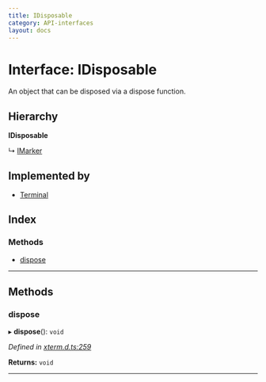 ```yaml
---
title: IDisposable
category: API-interfaces
layout: docs
---
```



# Interface: IDisposable

An object that can be disposed via a dispose function.

## Hierarchy

**IDisposable**

↳  [IMarker](../imarker)

## Implemented by

* [Terminal](../../classes/terminal)

## Index

### Methods

* [dispose](#dispose)

---

## Methods

<a id="dispose"></a>

###  dispose

▸ **dispose**(): `void`

*Defined in [xterm.d.ts:259](https://github.com/xtermjs/xterm.js/blob/master/typings/xterm.d.ts#L259)*

**Returns:** `void`

___

